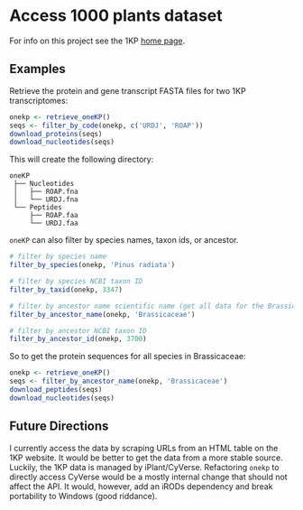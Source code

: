 # Access 1000 plants dataset

For info on this project see the 1KP [home page](https://sites.google.com/a/ualberta.ca/onekp/).

## Examples

Retrieve the protein and gene transcript FASTA files for two 1KP transcriptomes: 

``` R
onekp <- retrieve_oneKP()
seqs <- filter_by_code(onekp, c('URDJ', 'ROAP'))
download_proteins(seqs)
download_nucleotides(seqs)
```

This will create the following directory:

```
oneKP
 ├── Nucleotides
 │   ├── ROAP.fna
 │   └── URDJ.fna
 └── Peptides
     ├── ROAP.faa
     └── URDJ.faa
```

`oneKP` can also filter by species names, taxon ids, or ancestor.

```R
# filter by species name
filter_by_species(onekp, 'Pinus radiata')

# filter by species NCBI taxon ID
filter_by_taxid(onekp, 3347)

# filter by ancestor name scientific name (get all data for the Brassicaceae family)
filter_by_ancestor_name(onekp, 'Brassicaceae')

# filter by ancestor NCBI taxon ID
filter_by_ancestor_id(onekp, 3700)
```

So to get the protein sequences for all species in Brassicaceae:

``` R
onekp <- retrieve_oneKP()
seqs <- filter_by_ancestor_name(onekp, 'Brassicaceae')
download_peptides(seqs)
download_nucleotides(seqs)
```

## Future Directions

I currently access the data by scraping URLs from an HTML table on the 1KP
website. It would be better to get the data from a more stable source. Luckily,
the 1KP data is managed by iPlant/CyVerse. Refactoring `onekp` to directly
access CyVerse would be a mostly internal change that should not affect the
API. It would, however, add an iRODs dependency and break portability to
Windows (good riddance).
